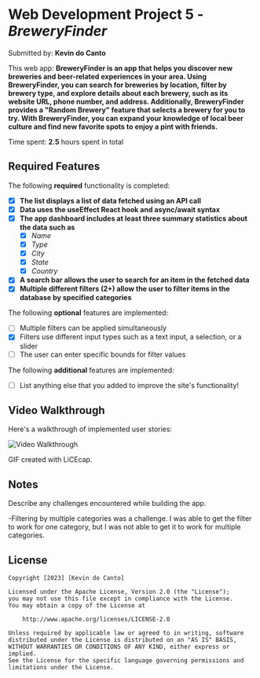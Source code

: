 # Web Development Project 5 - _BreweryFinder_

Submitted by: **Kevin do Canto**

This web app: **BreweryFinder is an app that helps you discover new breweries and beer-related experiences in your area. Using BreweryFinder, you can search for breweries by location, filter by brewery type, and explore details about each brewery, such as its website URL, phone number, and address. Additionally, BreweryFinder provides a "Random Brewery" feature that selects a brewery for you to try. With BreweryFinder, you can expand your knowledge of local beer culture and find new favorite spots to enjoy a pint with friends.**

Time spent: **2.5** hours spent in total

## Required Features

The following **required** functionality is completed:

- [x] **The list displays a list of data fetched using an API call**
- [x] **Data uses the useEffect React hook and async/await syntax**
- [x] **The app dashboard includes at least three summary statistics about the data such as**
  - [x] _Name_
  - [x] _Type_
  - [x] _City_
  - [x] _State_
  - [x] _Country_
- [x] **A search bar allows the user to search for an item in the fetched data**
- [x] **Multiple different filters (2+) allow the user to filter items in the database by specified categories**

The following **optional** features are implemented:

- [ ] Multiple filters can be applied simultaneously
- [x] Filters use different input types such as a text input, a selection, or a slider
- [ ] The user can enter specific bounds for filter values

The following **additional** features are implemented:

- [ ] List anything else that you added to improve the site's functionality!

## Video Walkthrough

Here's a walkthrough of implemented user stories:

<img src='https://imgur.com/a/MMWZuAE.gif' title='Video Walkthrough' width='' alt='Video Walkthrough' />

GIF created with LiCEcap.

## Notes

Describe any challenges encountered while building the app.

-Filtering by multiple categories was a challenge. I was able to get the filter to work for one category, but I was not able to get it to work for multiple categories.

## License

    Copyright [2023] [Kevin do Canto]

    Licensed under the Apache License, Version 2.0 (the "License");
    you may not use this file except in compliance with the License.
    You may obtain a copy of the License at

        http://www.apache.org/licenses/LICENSE-2.0

    Unless required by applicable law or agreed to in writing, software
    distributed under the License is distributed on an "AS IS" BASIS,
    WITHOUT WARRANTIES OR CONDITIONS OF ANY KIND, either express or implied.
    See the License for the specific language governing permissions and
    limitations under the License.
